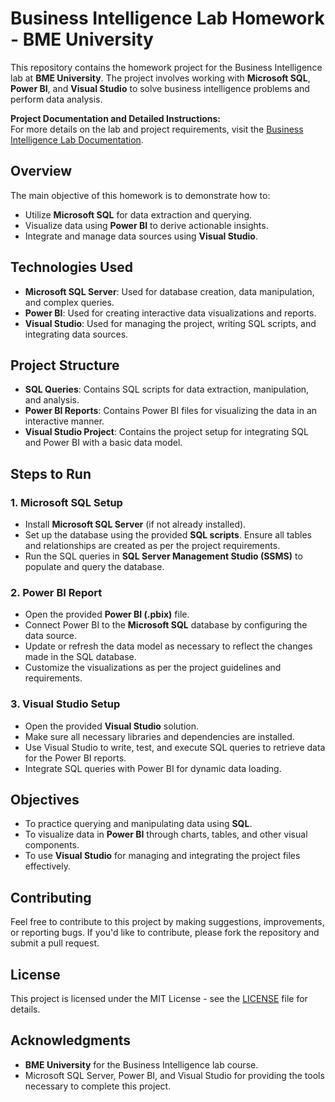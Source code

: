 # Business Intelligence Lab Homework - BME University

This repository contains the homework project for the Business Intelligence lab at **BME University**. The project involves working with **Microsoft SQL**, **Power BI**, and **Visual Studio** to solve business intelligence problems and perform data analysis.

**Project Documentation and Detailed Instructions:**  
For more details on the lab and project requirements, visit the [Business Intelligence Lab Documentation](https://bi-labor.github.io/es-mssql/mssql/).

## Overview

The main objective of this homework is to demonstrate how to:

- Utilize **Microsoft SQL** for data extraction and querying.
- Visualize data using **Power BI** to derive actionable insights.
- Integrate and manage data sources using **Visual Studio**.

## Technologies Used

- **Microsoft SQL Server**: Used for database creation, data manipulation, and complex queries.
- **Power BI**: Used for creating interactive data visualizations and reports.
- **Visual Studio**: Used for managing the project, writing SQL scripts, and integrating data sources.

## Project Structure

- **SQL Queries**: Contains SQL scripts for data extraction, manipulation, and analysis.
- **Power BI Reports**: Contains Power BI files for visualizing the data in an interactive manner.
- **Visual Studio Project**: Contains the project setup for integrating SQL and Power BI with a basic data model.

## Steps to Run

### 1. Microsoft SQL Setup
- Install **Microsoft SQL Server** (if not already installed).
- Set up the database using the provided **SQL scripts**. Ensure all tables and relationships are created as per the project requirements.
- Run the SQL queries in **SQL Server Management Studio (SSMS)** to populate and query the database.

### 2. Power BI Report
- Open the provided **Power BI (.pbix)** file.
- Connect Power BI to the **Microsoft SQL** database by configuring the data source.
- Update or refresh the data model as necessary to reflect the changes made in the SQL database.
- Customize the visualizations as per the project guidelines and requirements.

### 3. Visual Studio Setup
- Open the provided **Visual Studio** solution.
- Make sure all necessary libraries and dependencies are installed.
- Use Visual Studio to write, test, and execute SQL queries to retrieve data for the Power BI reports.
- Integrate SQL queries with Power BI for dynamic data loading.

## Objectives

- To practice querying and manipulating data using **SQL**.
- To visualize data in **Power BI** through charts, tables, and other visual components.
- To use **Visual Studio** for managing and integrating the project files effectively.

## Contributing

Feel free to contribute to this project by making suggestions, improvements, or reporting bugs. If you'd like to contribute, please fork the repository and submit a pull request.

## License

This project is licensed under the MIT License - see the [LICENSE](LICENSE) file for details.

## Acknowledgments

- **BME University** for the Business Intelligence lab course.
- Microsoft SQL Server, Power BI, and Visual Studio for providing the tools necessary to complete this project.
